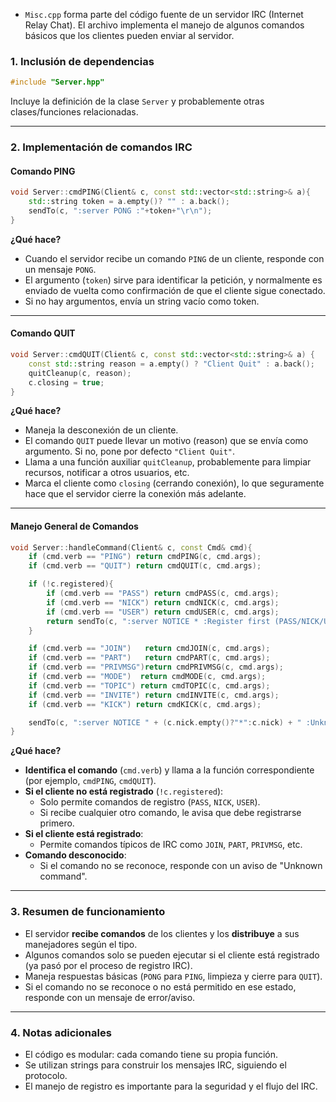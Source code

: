 - `Misc.cpp` forma parte del código fuente de un servidor IRC (Internet Relay Chat). El archivo implementa el manejo de algunos comandos básicos que los clientes pueden enviar al servidor.

### 1. Inclusión de dependencias

```c++
#include "Server.hpp"
```

Incluye la definición de la clase `Server` y probablemente otras clases/funciones relacionadas.

---

### 2. Implementación de comandos IRC

#### **Comando PING**

```c++
void Server::cmdPING(Client& c, const std::vector<std::string>& a){
    std::string token = a.empty()? "" : a.back();
    sendTo(c, ":server PONG :"+token+"\r\n");
}
```

**¿Qué hace?**

- Cuando el servidor recibe un comando `PING` de un cliente, responde con un mensaje `PONG`.
- El argumento (`token`) sirve para identificar la petición, y normalmente es enviado de vuelta como confirmación de que el cliente sigue conectado.
- Si no hay argumentos, envía un string vacío como token.

---

#### **Comando QUIT**

```c++
void Server::cmdQUIT(Client& c, const std::vector<std::string>& a) {
    const std::string reason = a.empty() ? "Client Quit" : a.back();
    quitCleanup(c, reason);
    c.closing = true;
}
```

**¿Qué hace?**

- Maneja la desconexión de un cliente.
- El comando `QUIT` puede llevar un motivo (reason) que se envía como argumento. Si no, pone por defecto `"Client Quit"`.
- Llama a una función auxiliar `quitCleanup`, probablemente para limpiar recursos, notificar a otros usuarios, etc.
- Marca el cliente como `closing` (cerrando conexión), lo que seguramente hace que el servidor cierre la conexión más adelante.

---

#### **Manejo General de Comandos**

```c++
void Server::handleCommand(Client& c, const Cmd& cmd){
    if (cmd.verb == "PING") return cmdPING(c, cmd.args);
    if (cmd.verb == "QUIT") return cmdQUIT(c, cmd.args);

    if (!c.registered){
        if (cmd.verb == "PASS") return cmdPASS(c, cmd.args);
        if (cmd.verb == "NICK") return cmdNICK(c, cmd.args);
        if (cmd.verb == "USER") return cmdUSER(c, cmd.args);
        return sendTo(c, ":server NOTICE * :Register first (PASS/NICK/USER)\r\n");
    }

    if (cmd.verb == "JOIN")   return cmdJOIN(c, cmd.args);
    if (cmd.verb == "PART")   return cmdPART(c, cmd.args);
    if (cmd.verb == "PRIVMSG")return cmdPRIVMSG(c, cmd.args);
    if (cmd.verb == "MODE")  return cmdMODE(c, cmd.args);
    if (cmd.verb == "TOPIC") return cmdTOPIC(c, cmd.args);
    if (cmd.verb == "INVITE") return cmdINVITE(c, cmd.args);
    if (cmd.verb == "KICK") return cmdKICK(c, cmd.args);

    sendTo(c, ":server NOTICE " + (c.nick.empty()?"*":c.nick) + " :Unknown command\r\n");
}
```

**¿Qué hace?**

- **Identifica el comando** (`cmd.verb`) y llama a la función correspondiente (por ejemplo, `cmdPING`, `cmdQUIT`).
- **Si el cliente no está registrado** (`!c.registered`):
  - Solo permite comandos de registro (`PASS`, `NICK`, `USER`).
  - Si recibe cualquier otro comando, le avisa que debe registrarse primero.
- **Si el cliente está registrado**:
  - Permite comandos típicos de IRC como `JOIN`, `PART`, `PRIVMSG`, etc.
- **Comando desconocido**:
  - Si el comando no se reconoce, responde con un aviso de "Unknown command".

---

### 3. Resumen de funcionamiento

- El servidor **recibe comandos** de los clientes y los **distribuye** a sus manejadores según el tipo.
- Algunos comandos solo se pueden ejecutar si el cliente está registrado (ya pasó por el proceso de registro IRC).
- Maneja respuestas básicas (`PONG` para `PING`, limpieza y cierre para `QUIT`).
- Si el comando no se reconoce o no está permitido en ese estado, responde con un mensaje de error/aviso.

---

### 4. Notas adicionales

- El código es modular: cada comando tiene su propia función.
- Se utilizan strings para construir los mensajes IRC, siguiendo el protocolo.
- El manejo de registro es importante para la seguridad y el flujo del IRC.
